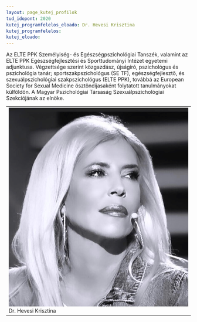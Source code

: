 ```yaml
---
layout: page_kutej_profilok
tud_idopont: 2020
kutej_programfelelos_eloado: Dr. Hevesi Krisztina
kutej_programfelelos: 
kutej_eloado:
---
```



Az ELTE PPK Személyiség- és Egészségpszichológiai Tanszék, valamint az ELTE PPK Egészségfejlesztési és Sporttudományi Intézet egyetemi adjunktusa. Végzettsége szerint közgazdász, újságíró, pszichológus és pszichológia tanár; sportszakpszichológus (SE TF), egészségfejlesztő, és szexuálpszichológiai szakpszichológus (ELTE PPK), továbbá az European Society for Sexual Medicine ösztöndíjasaként folytatott tanulmányokat külföldön. A Magyar Pszichológiai Társaság Szexuálpszichológiai Szekciójának az elnöke.


 <table class="picture">
<tr>
<td>

<div class="gallery">
    <img src="images/hevesi_krisztina.png" max-width="250" max-height="200">
  <div class="desc">Dr. Hevesi Krisztina</div>
</div>

</td>
</tr>
</table>
